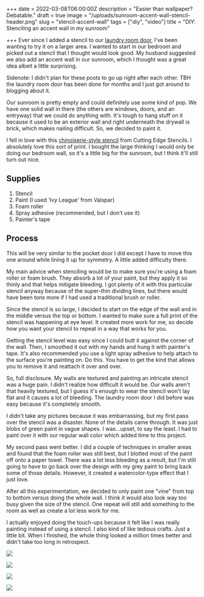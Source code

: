 +++
date = 2022-03-08T06:00:00Z
description = "Easier than wallpaper? Debatable."
draft = true
image = "/uploads/sunroom-accent-wall-stencil-header.png"
slug = "stencil-accent-wall"
tags = ["diy", "video"]
title = "DIY: Stenciling an accent wall in my sunroom"

+++
Ever since I added a stencil to our [laundry room door](https://craftycody.com/crafts/update-laundry-door/), I've been wanting to try it on a larger area. I wanted to start in our bedroom and picked out a stencil that I thought would look good. My husband suggested we also add an accent wall in our sunroom, which I thought was a great idea albeit a little surprising.

Sidenote: I didn't plan for these posts to go up right after each other. TBH the laundry room door has been done for months and I just got around to blogging about it.

Our sunroom is pretty empty and could definitely use some kind of pop. We have one solid wall in there (the others are windows, doors, and an entryway) that we could do anything with. It's tough to hang stuff on it because it used to be an exterior wall and right underneath the drywall is brick, which makes nailing difficult. So, we decided to paint it.

I fell in love with this [chinoiserie-style stencil](https://www.cuttingedgestencils.com/aviant-chinoiserie-wall-stencil-mural-panel-asian-design.html) from Cutting Edge Stencils. I absolutely love this sort of print. I bought the large thinking I would only be doing our bedroom wall, so it's a little big for the sunroom, but I think it'll still turn out nice.

## Supplies

1. Stencil
2. Paint (I used 'Ivy League' from Valspar)
3. Foam roller
4. Spray adhesive (recommended, but I don't use it)
5. Painter's tape

## Process

This will be very similar to the pocket door I did except I have to move this one around while lining it up for symmetry. A little added difficulty there.

My main advice when stenciling would be to make sure you're using a foam roller or foam brush. They absorb a lot of your paint, but they apply it so thinly and that helps mitigate bleeding. I got plenty of it with this particular stencil anyway because of the super-thin dividing lines, but there would have been tons more if I had used a traditional brush or roller.

Since the stencil is so large, I decided to start on the edge of the wall and in the middle versus the top or bottom. I wanted to make sure a full print of the stencil was happening at eye level. It created more work for me, so decide how you want your stencil to repeat in a way that works for you.

Getting the stencil level was easy since I could butt it against the corner of the wall. Then, I smoothed it out with my hands and hung it with painter's tape. It's also recommended you use a light spray adhesive to help attach to the surface you're painting on. Do this. You have to get the kind that allows you to remove it and reattach it over and over.

So, full disclosure. My walls are textured and painting an intricate stencil was a huge pain. I didn't realize how difficult it would be. Our walls aren't that heavily textured, but I guess it's enough to wear the stencil won't lay flat and it causes a lot of bleeding. The laundry room door I did before was easy because it's completely smooth.

I didn't take any pictures because it was embarrassing, but my first pass over the stencil was a disaster. None of the details came through. It was just blobs of green paint in vague shapes. I was...upset, to say the least. I had to paint over it with our regular wall color which added time to this project.

My second pass went better. I did a couple of techniques in smaller areas and found that the foam roller was still best, but I blotted most of the paint off onto a paper towel. There was a lot less bleeding as a result, but I'm still going to have to go back over the design with my grey paint to bring back some of those details. However, it created a watercolor-type effect that I just love.

After all this experimentation, we decided to only paint one "vine" from top to bottom versus doing the whole wall. I think it would also look way too busy given the size of the stencil. One repeat will still add something to the room as well as create a lot less work for me.

I actually enjoyed doing the touch-ups because it felt like I was really painting instead of using a stencil. I also kind of like tedious crafts. Just a little bit. When I finished, the whole thing looked a million times better and didn't take too long in retrospect.

![](/uploads/full-wall-with-stencil-complete.jpg)

![](/uploads/pxl_20220303_192439591-mp-2.jpg)

![](/uploads/pxl_20220303_192453630-mp-2.jpg)

![](/uploads/pxl_20220303_192445726-mp-2.jpg)